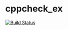 # cppcheck_ex

[![Build Status](https://travis-ci.com/chip-pu/cppcheck_ex.svg?token=sECB8wZniUaS1yEitJU1&branch=master)](https://travis-ci.com/chip-pu/cppcheck_ex)
